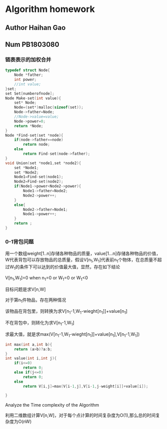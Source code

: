 # Algorithm homework

## Author Haihan Gao

## Num PB1803080

### 链表表示的加权合并

```C
typedef struct Node{
    Node *father;
    int power;
    //int value;
}set;
set Set[numberofnode];
Node Make-set(int value){
    set* Node;
    Node=(set*)malloc(sizeof(set));
    Node->father=Node;
    //Node->value=value;
    Node->power=0;
    return *Node;
}
Node *Find-set(set *node){
    if(node->father==node)
        return node;
    else
        return Find-set(node->father);
}
void Union(set *node1,set *node2){
    set *Node1;
    set *Node2;
    Node1=Find-set(node1);
    Node2=Find-set(node2);
    if(Node1->power<Node2->power){
        Node1->father=Node2;
        Node2->power++;
    }
    else{
        Node2->father=Node1;
        Node1->power++;
    }
    return ;
}
```

### 0-1背包问题

用一个数组weight[1..n]存储各种物品的质量，value[1...n]存储各种物品的价值，W代表背包可以存放物品的总质量，假设V[n<sub>1</sub>,W<sub>1</sub>]代表前n<sub>1</sub>个物体，在总质量不超过W<sub>1</sub>的条件下可以达到的价值最大值，显然，存在如下结论

V[n<sub>1</sub>,W<sub>1</sub>]=0 when n<sub>1</sub>=0 or W<sub>1</sub>=0 or W<sub>1</sub><0

目标问题是求V[n,W]

对于第n<sub>1</sub>件物品，存在两种情况

该物品在背包里，则转换为求V[n<sub>1</sub>-1,W<sub>1</sub>-wieght[n<sub>1</sub>]]+value[n<sub>1</sub>]

不在背包中，则转化为求V[n<sub>1</sub>-1,W<sub>1</sub>]

求最大值，就是求max(V[n<sub>1</sub>-1,W<sub>1</sub>-wieght[n<sub>1</sub>]]+value[n<sub>1</sub>],V[n<sub>1</sub>-1,W<sub>1</sub>])

```c
int max(int a,int b){
    return (a>b)?a:b;
}
int value(int i,int j){
    if(i<=0)
        return 0;
    else if(j<=0)
        return 0;
    else 
    	return V[i,j]=max(V[i-1,j],V[i-1,j-weight[i]]+value[i]);
    
}
```

Analyze the Time complexity of the Algorithm

利用二维数组计算V[n,W]，对于每个点计算的时间复杂度为O(1),那么总的时间复杂度为O(nW)